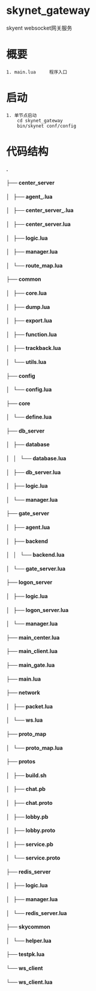 # skynet_gateway
skyent websocket网关服务

# 概要
    1. main.lua     程序入口
    
# 启动
    1. 单节点启动
        cd skynet_gateway
        bin/skynet conf/config

# 代码结构
#### .
#### ├── center_server
#### │   ├── agent_.lua
#### │   ├── center_server_.lua
#### │   ├── center_server.lua
#### │   ├── logic.lua
#### │   ├── manager.lua
#### │   └── route_map.lua
#### ├── common
#### │   ├── core.lua
#### │   ├── dump.lua
#### │   ├── export.lua
#### │   ├── function.lua
#### │   ├── trackback.lua
#### │   └── utils.lua
#### ├── config
#### │   └── config.lua
#### ├── core
#### │   └── define.lua
#### ├── db_server
#### │   ├── database
#### │   │   └── database.lua
#### │   ├── db_server.lua
#### │   ├── logic.lua
#### │   └── manager.lua
#### ├── gate_server
#### │   ├── agent.lua
#### │   ├── backend
#### │   │   └── backend.lua
#### │   └── gate_server.lua
#### ├── logon_server
#### │   ├── logic.lua
#### │   ├── logon_server.lua
#### │   └── manager.lua
#### ├── main_center.lua
#### ├── main_client.lua
#### ├── main_gate.lua
#### ├── main.lua
#### ├── network
#### │   ├── packet.lua
#### │   └── ws.lua
#### ├── proto_map
#### │   └── proto_map.lua
#### ├── protos
#### │   ├── build.sh
#### │   ├── chat.pb
#### │   ├── chat.proto
#### │   ├── lobby.pb
#### │   ├── lobby.proto
#### │   ├── service.pb
#### │   └── service.proto
#### ├── redis_server
#### │   ├── logic.lua
#### │   ├── manager.lua
#### │   └── redis_server.lua
#### ├── skycommon
#### │   └── helper.lua
#### ├── testpk.lua
#### └── ws_client
####     └── ws_client.lua